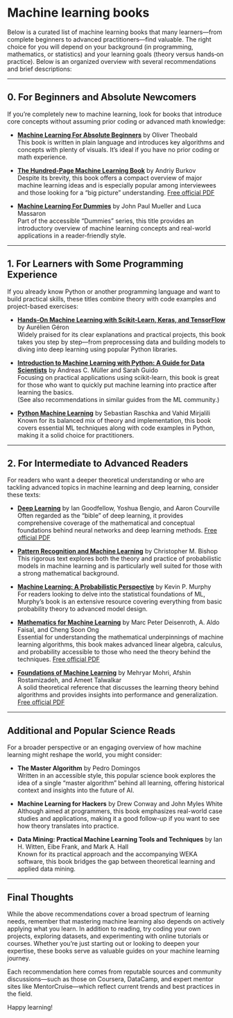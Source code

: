 # Machine learning books
Below is a curated list of machine learning books that many learners—from complete beginners to advanced practitioners—find valuable. The right choice for you will depend on your background (in programming, mathematics, or statistics) and your learning goals (theory versus hands‐on practice). Below is an organized overview with several recommendations and brief descriptions:

---

## 0. For Beginners and Absolute Newcomers

If you’re completely new to machine learning, look for books that introduce core concepts without assuming prior coding or advanced math knowledge:

- [**Machine Learning For Absolute Beginners**](/0-beginners-and-newcomers/Machine%20Learning%20For%20Absolute%20Beginners%20by%20Oliver%20Theobald.pdf) by Oliver Theobald   
  This book is written in plain language and introduces key algorithms and concepts with plenty of visuals. It’s ideal if you have no prior coding or math experience.  
  

- [**The Hundred-Page Machine Learning Book**](/0-beginners-and-newcomers/The%20Hundred-Page%20Machine%20Learning%20Book%20by%20Andriy%20Burkov.pdf) by Andriy Burkov  
  Despite its brevity, this book offers a compact overview of major machine learning ideas and is especially popular among interviewees and those looking for a “big picture” understanding. [Free official PDF](https://themlbook.com/wiki/doku.php)  
  

- [**Machine Learning For Dummies**](/0-beginners-and-newcomers/Machine%20Learning%20For%20Dummies%20by%20John%20Paul%20Mueller%20and%20Luca%20Massaron.pdf) by John Paul Mueller and Luca Massaron  
  Part of the accessible “Dummies” series, this title provides an introductory overview of machine learning concepts and real-world applications in a reader-friendly style.  
  

---

## 1. For Learners with Some Programming Experience

If you already know Python or another programming language and want to build practical skills, these titles combine theory with code examples and project-based exercises:

- [**Hands-On Machine Learning with Scikit-Learn, Keras, and TensorFlow**](/1-some-programming-experience/Hands-On%20Machine%20Learning%20with%20Scikit-Learn,%20Keras,%20and%20TensorFlow%20by%20Aurélien%20Géron.pdf) by Aurélien Géron  
  Widely praised for its clear explanations and practical projects, this book takes you step by step—from preprocessing data and building models to diving into deep learning using popular Python libraries.  
    
  

- [**Introduction to Machine Learning with Python: A Guide for Data Scientists**](/1-some-programming-experience/Introduction%20to%20Machine%20Learning%20with%20Python:%20A%20Guide%20for%20Data%20Scientists%20by%20Andreas%20C.%20Müller%20and%20Sarah%20Guido.pdf) by Andreas C. Müller and Sarah Guido  
  Focusing on practical applications using scikit-learn, this book is great for those who want to quickly put machine learning into practice after learning the basics.  
  (See also recommendations in similar guides from the ML community.)

- [**Python Machine Learning**](/1-some-programming-experience/Python%20Machine%20Learning%20by%20Sebastian%20Raschka%20and%20Vahid%20Mirjalili.pdf) by Sebastian Raschka and Vahid Mirjalili  
  Known for its balanced mix of theory and implementation, this book covers essential ML techniques along with code examples in Python, making it a solid choice for practitioners.

---

## 2. For Intermediate to Advanced Readers

For readers who want a deeper theoretical understanding or who are tackling advanced topics in machine learning and deep learning, consider these texts:

- [**Deep Learning**](/2-intermediate-to-advanced/Deep%20Learning%20by%20Ian%20Goodfellow,%20Yoshua%20Bengio,%20and%20Aaron%20Courville.pdf) by Ian Goodfellow, Yoshua Bengio, and Aaron Courville  
  Often regarded as the “bible” of deep learning, it provides comprehensive coverage of the mathematical and conceptual foundations behind neural networks and deep learning methods. [Free official PDF](https://www.deeplearningbook.org/)  
  

- [**Pattern Recognition and Machine Learning**](/2-intermediate-to-advanced/Pattern%20Recognition%20and%20Machine%20Learning%20by%20Christopher%20M.%20Bishop.pdf) by Christopher M. Bishop  
  This rigorous text explores both the theory and practice of probabilistic models in machine learning and is particularly well suited for those with a strong mathematical background.

- [**Machine Learning: A Probabilistic Perspective**](/2-intermediate-to-advanced/Machine%20Learning:%20A%20Probabilistic%20Perspective%20by%20Kevin%20P.%20Murphy.pdf) by Kevin P. Murphy  
  For readers looking to delve into the statistical foundations of ML, Murphy’s book is an extensive resource covering everything from basic probability theory to advanced model design.  
  

- [**Mathematics for Machine Learning**](/2-intermediate-to-advanced/Mathematics%20for%20Machine%20Learning%20by%20Marc%20Peter%20Deisenroth,%20A.%20Aldo%20Faisal,%20and%20Cheng%20Soon%20Ong.pdf) by Marc Peter Deisenroth, A. Aldo Faisal, and Cheng Soon Ong  
  Essential for understanding the mathematical underpinnings of machine learning algorithms, this book makes advanced linear algebra, calculus, and probability accessible to those who need the theory behind the techniques. [Free official PDF](https://mml-book.github.io/)

- [**Foundations of Machine Learning**](/2-intermediate-to-advanced/Foundations%20of%20Machine%20Learning%20by%20Mehryar%20Mohri,%20Afshin%20Rostamizadeh,%20and%20Ameet%20Talwalkar.pdf) by Mehryar Mohri, Afshin Rostamizadeh, and Ameet Talwalkar  
  A solid theoretical reference that discusses the learning theory behind algorithms and provides insights into performance and generalization. [Free official PDF](https://cs.nyu.edu/~mohri/mlbook/)

---

## Additional and Popular Science Reads

For a broader perspective or an engaging overview of how machine learning might reshape the world, you might consider:

- **The Master Algorithm** by Pedro Domingos  
  Written in an accessible style, this popular science book explores the idea of a single “master algorithm” behind all learning, offering historical context and insights into the future of AI.  
  

- **Machine Learning for Hackers** by Drew Conway and John Myles White  
  Although aimed at programmers, this book emphasizes real-world case studies and applications, making it a good follow-up if you want to see how theory translates into practice.

- **Data Mining: Practical Machine Learning Tools and Techniques** by Ian H. Witten, Eibe Frank, and Mark A. Hall  
  Known for its practical approach and the accompanying WEKA software, this book bridges the gap between theoretical learning and applied data mining.

---

## Final Thoughts

While the above recommendations cover a broad spectrum of learning needs, remember that mastering machine learning also depends on actively applying what you learn. In addition to reading, try coding your own projects, exploring datasets, and experimenting with online tutorials or courses. Whether you’re just starting out or looking to deepen your expertise, these books serve as valuable guides on your machine learning journey.

Each recommendation here comes from reputable sources and community discussions—such as those on Coursera, DataCamp, and expert mentor sites like MentorCruise—which reflect current trends and best practices in the field.  
  
Happy learning!


